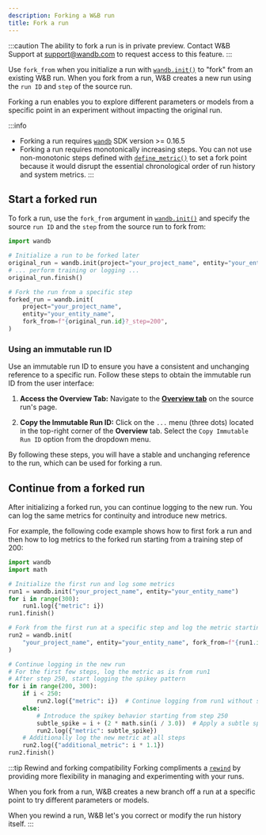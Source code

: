 ```yaml
---
description: Forking a W&B run
title: Fork a run
---
```


:::caution
The ability to fork a run is in private preview. Contact W&B Support at support@wandb.com to request access to this feature.
:::

Use `fork_from` when you initialize a run with [`wandb.init()`](../../ref/python/init.md) to "fork" from an existing W&B run. When you fork from a run, W&B creates a new run using the `run ID` and `step` of the source run.

Forking a run enables you to explore different parameters or models from a specific point in an experiment without impacting the original run.

:::info
* Forking a run requires [`wandb`](https://pypi.org/project/wandb/) SDK version >= 0.16.5
* Forking a run requires monotonically increasing steps. You can not use non-monotonic steps defined with [`define_metric()`](/ref/python/run#define_metric) to set a fork point because it would disrupt the essential chronological order of run history and system metrics.
:::


## Start a forked run

To fork a run, use the `fork_from` argument in [`wandb.init()`](../../ref/python/init.md) and specify the source `run ID` and the `step` from the source run to fork from:

```python
import wandb

# Initialize a run to be forked later
original_run = wandb.init(project="your_project_name", entity="your_entity_name")
# ... perform training or logging ...
original_run.finish()

# Fork the run from a specific step
forked_run = wandb.init(
    project="your_project_name",
    entity="your_entity_name",
    fork_from=f"{original_run.id}?_step=200",
)
```

### Using an immutable run ID

Use an immutable run ID to ensure you have a consistent and unchanging reference to a specific run. Follow these steps to obtain the immutable run ID from the user interface:

1. **Access the Overview Tab:** Navigate to the [**Overview tab**](./intro.md#overview-tab) on the source run's page.

2. **Copy the Immutable Run ID:** Click on the `...` menu (three dots) located in the top-right corner of the **Overview** tab. Select the `Copy Immutable Run ID` option from the dropdown menu.

By following these steps, you will have a stable and unchanging reference to the run, which can be used for forking a run.

## Continue from a forked run
After initializing a forked run, you can continue logging to the new run. You can log the same metrics for continuity and introduce new metrics. 

For example, the following code example shows how to first fork a run and then how to log metrics to the forked run starting from a training step of 200:

```python
import wandb
import math

# Initialize the first run and log some metrics
run1 = wandb.init("your_project_name", entity="your_entity_name")
for i in range(300):
    run1.log({"metric": i})
run1.finish()

# Fork from the first run at a specific step and log the metric starting from step 200
run2 = wandb.init(
    "your_project_name", entity="your_entity_name", fork_from=f"{run1.id}?_step=200"
)

# Continue logging in the new run
# For the first few steps, log the metric as is from run1
# After step 250, start logging the spikey pattern
for i in range(200, 300):
    if i < 250:
        run2.log({"metric": i})  # Continue logging from run1 without spikes
    else:
        # Introduce the spikey behavior starting from step 250
        subtle_spike = i + (2 * math.sin(i / 3.0))  # Apply a subtle spikey pattern
        run2.log({"metric": subtle_spike})
    # Additionally log the new metric at all steps
    run2.log({"additional_metric": i * 1.1})
run2.finish()
```

:::tip Rewind and forking compatibility
Forking compliments a [`rewind`](/guides/runs/rewind) by providing more flexibility in managing and experimenting with your runs. 

When you fork from a run, W&B creates a new branch off a run at a specific point to try different parameters or models. 

When you  rewind a run, W&B let's you correct or modify the run history itself.
:::
